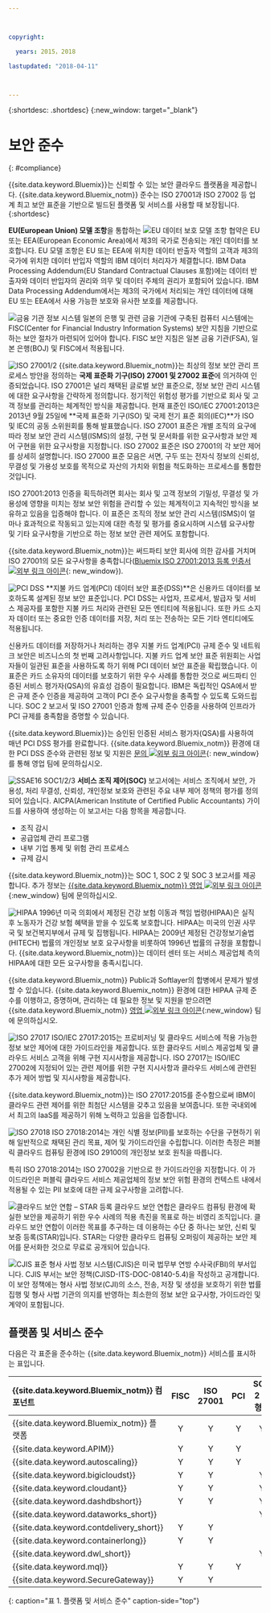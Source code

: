 ```yaml
---



copyright:

  years: 2015，2018

lastupdated: "2018-04-11" 



---
```


{:shortdesc: .shortdesc}
{:new_window: target="_blank"}

# 보안 준수
{: #compliance}

{{site.data.keyword.Bluemix}}는 신뢰할 수 있는 보안 클라우드 플랫폼을 제공합니다. {{site.data.keyword.Bluemix_notm}} 준수는 ISO 27001과 ISO 27002 등 업계 최고 보안 표준을 기반으로 빌드된 플랫폼 및 서비스를 사용할 때 보장됩니다.
{:shortdesc}

**EU(European Union) 모델 조항**을 통합하는 ![EU 데이터 보호 모델 조항](images/icon_eumc.png) 협약은 EU 또는 EEA(European Economic Area)에서 제3의 국가로 전송되는 개인 데이터를 보호합니다. EU 모델 조항은 EU 또는 EEA에 위치한 데이터 반출자 역할의 고객과 제3의 국가에 위치한 데이터 반입자 역할의 IBM 데이터 처리자가 체결합니다. IBM Data Processing Addendum(EU Standard Contractual Clauses 포함)에는 데이터 반출자와 데이터 반입자의 권리와 의무 및 데이터 주체의 권리가 포함되어 있습니다. IBM Data Processing Addendum에서는 제3의 국가에서 처리되는 개인 데이터에 대해 EU 또는 EEA에서 사용 가능한 보호와 유사한 보호를 제공합니다.



![금융 기관 정보 시스템](images/FISC.gif) 일본의 은행 및 관련 금융 기관에 구축된 컴퓨터 시스템에는 FISC(Center for Financial Industry Information Systems) 보안 지침을 기반으로 하는 보안 절차가 마련되어 있어야 합니다. FISC 보안 지침은 일본 금융 기관(FSA), 일본 은행(BOJ) 및 FISC에서 적용됩니다.
 

![ISO 27001/2](images/icon_iso27k1.png) {{site.data.keyword.Bluemix_notm}}는 최상의 정보 보안 관리 프로세스 방안을 정의하는 **국제 표준화 기구(ISO) 27001 및 27002 표준**에 의거하여 인증되었습니다. ISO 27001은 널리 채택된 글로벌 보안 표준으로, 정보 보안 관리 시스템에 대한 요구사항을 간략하게 정의합니다. 정기적인 위험성 평가를 기반으로 회사 및 고객 정보를 관리하는 체계적인 방식을 제공합니다. 현재 표준인 ISO/IEC 27001:2013은 2013년 9월 25일에 **국제 표준화 기구(ISO) 및 국제 전기 표준 회의(IEC)**가 ISO 및 IEC의 공동 소위원회를 통해 발표했습니다. ISO 27001 표준은 개별 조직의 요구에 따라 정보 보안 관리 시스템(ISMS)의 설정, 구현 및 문서화를 위한 요구사항과 보안 제어 구현을 위한 요구사항을 지정합니다. ISO 27002 표준은 ISO 27001의 각 보안 제어를 상세히 설명합니다. ISO 27000 표준 모음은 서면, 구두 또는 전자식 정보의 신뢰성, 무결성 및 가용성 보호를 목적으로 자산의 가치와 위험을 척도화하는 프로세스를 통합한 것입니다.

ISO 27001:2013 인증을 획득하려면 회사는 회사 및 고객 정보의 기밀성, 무결성 및 가용성에 영향을 미치는 정보 보안 위험을 관리할 수 있는 체계적이고 지속적인 방식을 보유하고 있음을 입증해야 합니다. 이 표준은 조직의 정보 보안 관리 시스템(ISMS)이 얼마나 효과적으로 작동되고 있는지에 대한 측정 및 평가를 중요시하며 시스템 요구사항 및 기타 요구사항을 기반으로 하는 정보 보안 관련 제어도 포함합니다.

{{site.data.keyword.Bluemix_notm}}는 써드파티 보안 회사에 의한 감사를 거치며 ISO 27001의 모든 요구사항을 충족합니다([Bluemix ISO 27001:2013 등록 인증서 ![외부 링크 아이콘](../icons/launch-glyph.svg "외부 링크 아이콘")](ftp://public.dhe.ibm.com/cloud/bluemix/compliance/Bluemix_ISO27K1_WWCert_2016.pdf){: new_window}).

![PCI DSS](images/icon_pci.png) **지불 카드 업계(PCI) 데이터 보안 표준(DSS)**은 신용카드 데이터를 보호하도록 설계된 정보 보안 표준입니다. PCI DSS는 사업자, 프로세서, 발급자 및 서비스 제공자를 포함한 지불 카드 처리와 관련된 모든 엔티티에 적용됩니다. 또한 카드 소지자 데이터 또는 중요한 인증 데이터를 저장, 처리 또는 전송하는 모든 기타 엔티티에도 적용됩니다.

신용카드 데이터를 저장하거나 처리하는 경우 지불 카드 업계(PCI) 규제 준수 및 네트워크 보안은 비즈니스의 첫 번째 고려사항입니다. 지불 카드 업계 보안 표준 위원회는 사업자들이 일관된 표준을 사용하도록 하기 위해 PCI 데이터 보안 표준을 확립했습니다. 이 표준은 카드 소유자의 데이터를 보호하기 위한 우수 사례를 통합한 것으로 써드파티 인증된 서비스 평가자(QSA)의 유효성 검증이 필요합니다. IBM은 독립적인 QSA에서 받은 규제 준수 인증을 제공하여 고객이 PCI 준수 요구사항을 충족할 수 있도록 도와드립니다. SOC 2 보고서 및 ISO 27001 인증과 함께 규제 준수 인증을 사용하여 인프라가 PCI 규제를 충족함을 증명할 수 있습니다.

{{site.data.keyword.Bluemix}}는 승인된 인증된 서비스 평가자(QSA)를 사용하여 매년 PCI DSS 평가를 완료합니다. {{site.data.keyword.Bluemix_notm}} 환경에 대한 PCI DSS 준수와 관련된 정보 및 지원은 [문의 ![외부 링크 아이콘](../icons/launch-glyph.svg "외부 링크 아이콘")](https://console.ng.bluemix.net/?direct=classic/#/contactUs/cloudOEPaneId=contactUs){: new_window}를 통해 영업 팀에 문의하십시오.

![SSAE16 SOC1/2/3](images/icon_aicpa.png) **서비스 조직 제어(SOC)** 보고서에는 서비스 조직에서 보안, 가용성, 처리 무결성, 신뢰성, 개인정보 보호와 관련된 주요 내부 제어 정책의 평가를 정의되어 있습니다. AICPA(American Institute of Certified Public Accountants) 가이드를 사용하여 생성하는 이 보고서는 다음 항목을 제공합니다. 
  * 조직 감시
  * 공급업체 관리 프로그램
  * 내부 기업 통제 및 위험 관리 프로세스
  * 규제 감시
 
{{site.data.keyword.Bluemix_notm}}는 SOC 1, SOC 2 및 SOC 3 보고서를 제공합니다. 추가 정보는 [{{site.data.keyword.Bluemix_notm}} 영업 ![외부 링크 아이콘](../icons/launch-glyph.svg "외부 링크 아이콘")](mailto:bmxcert1@us.ibm.com){:new_window} 팀에 문의하십시오. 


![HIPAA](images/icon_hipaa.png) 1996년 미국 의회에서 제정된 건강 보험 이동과 책임 법령(HIPAA)은 실직 후 노동자가 건강 보험 혜택을 받을 수 있도록 보호합니다. HIPAA는 미국의 인권 사무국 및 보건복지부에서 규제 및 집행됩니다. HIPAA는 2009년 제정된 건강정보기술법(HITECH) 법률의 개인정보 보호 요구사항을 비롯하여 1996년 법률의 규정을 포함합니다. {{site.data.keyword.Bluemix_notm}}는 데이터 센터 또는 서비스 제공업체 측의 HIPAA에 대한 모든 요구사항을 충족시킵니다. 

{{site.data.keyword.Bluemix_notm}} Public과 Softlayer의 합병에서 문제가 발생할 수 있습니다. {{site.data.keyword.Bluemix_notm}} 환경에 대한 HIPAA 규제 준수를 이행하고, 증명하며, 관리하는 데 필요한 정보 및 지원을 받으려면 {{site.data.keyword.Bluemix_notm}} [영업 ![외부 링크 아이콘](../icons/launch-glyph.svg "외부 링크 아이콘")](mailto:cloudplatform_compliance@us.ibm.com){:new_window} 팀에 문의하십시오.


![ISO 27017](images/icon_ISO27017.png) ISO/IEC 27017:2015는 프로비저닝 및 클라우드 서비스에 적용 가능한 정보 보안 제어에 대한 가이드라인을 제공합니다. 또한 클라우드 서비스 제공업체 및 클라우드 서비스 고객을 위해 구현 지시사항을 제공합니다. ISO 27017는 ISO/IEC 27002에 지정되어 있는 관련 제어를 위한 구현 지시사항과 클라우드 서비스에 관련된 추가 제어 방법 및 지시사항을 제공합니다.

{{site.data.keyword.Bluemix_notm}}는 ISO 27017:2015를 준수함으로써 IBM이 클라우드 관련 제어를 위한 최첨단 시스템을 갖추고 있음을 보여줍니다. 또한 국내외에서 최고의 IaaS를 제공하기 위해 노력하고 있음을 입증합니다.


![ISO 27018](images/icon_ISO27018.png) ISO 27018:2014는 개인 식별 정보(PII)를 보호하는 수단을 구현하기 위해 일반적으로 채택된 관리 목표, 제어 및 가이드라인을 수립합니다. 이러한 측정은 퍼블릭 클라우드 컴퓨팅 환경에 ISO 29100의 개인정보 보호 원칙을 따릅니다.

특히 ISO 27018:2014는 ISO 27002을 기반으로 한 가이드라인을 지정합니다. 이 가이드라인은 퍼블릭 클라우드 서비스 제공업체의 정보 보안 위험 환경의 컨텍스트 내에서 적용될 수 있는 PII 보호에 대한 규제 요구사항을 고려합니다.


![클라우드 보안 연합 – STAR 등록](images/icon_CSA.png) 클라우드 보안 연합은 클라우드 컴퓨팅 환경에 확실한 보안을 제공하기 위한 우수 사례의 적용 촉진을 목표로 하는 비영리 조직입니다. 클라우드 보안 연합이 이러한 목표를 추구하는 데 이용하는 수단 중 하나는 보안, 신뢰 및 보증 등록(STAR)입니다. STAR는 다양한 클라우드 컴퓨팅 오퍼링이 제공하는 보안 제어를 문서화한 것으로 무료로 공개되어 있습니다.


![CJIS 표준](images/icon_CJIS.png) 형사 사법 정보 시스템(CJIS)은 미국 법무부 연방 수사국(FBI)의 부서입니다. CJIS 부서는 보안 정책(CJISD-ITS-DOC-08140-5.4)을 작성하고 공개합니다. 이 보안 정책에는 형사 사법 정보(CJI)의 소스, 전송, 저장 및 생성을 보호하기 위한 법률 집행 및 형사 사법 기관의 의지를 반영하는 최소한의 정보 보안 요구사항, 가이드라인 및 계약이 포함됩니다.



## 플랫폼 및 서비스 준수
다음은 각 표준을 준수하는 {{site.data.keyword.Bluemix_notm}} 서비스를 표시하는 표입니다.

|{{site.data.keyword.Bluemix_notm}} 컴포넌트		|FISC		|ISO 27001	|PCI |SOC 2 유형 1		|
|:----------------------|:---------:|:---------:|:---------:|:---------:|
|{{site.data.keyword.Bluemix_notm}} 플랫폼		|Y			|Y	|Y	|Y	|
|{{site.data.keyword.APIM}}			|Y	|Y |Y	|			|
|{{site.data.keyword.autoscaling}}			|Y	|Y |Y	|			|
|{{site.data.keyword.bigicloudst}}			|Y |Y |	|Y |
|{{site.data.keyword.cloudant}}				|Y |Y |	|Y	|
|{{site.data.keyword.dashdbshort}}			|Y	|Y	|	|Y	|
|{{site.data.keyword.dataworks_short}}				|	|	|	|Y	 		|
|{{site.data.keyword.contdelivery_short}}					|Y	|Y	|	|			|
|{{site.data.keyword.containerlong}}			|Y		|Y	|	|			|
|{{site.data.keyword.dwl_short}}				|	|	|	|Y	 		|
|{{site.data.keyword.mql}}				|Y	|Y	|Y	|	 		|
|{{site.data.keyword.SecureGateway}}			|Y	|Y |	|	 		|
{: caption="표 1. 플랫폼 및 서비스 준수" caption-side="top"}

